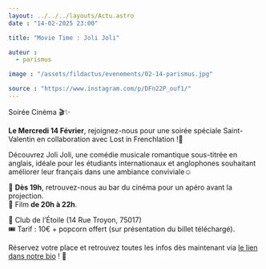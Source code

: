 ```yaml
---
layout: ../../../layouts/Actu.astro
date : "14-02-2025 23:00"

title: "Movie Time : Joli Joli"

auteur :
  - parismus

image : "/assets/fildactus/evenements/02-14-parismus.jpg"

source : "https://www.instagram.com/p/DFn22P_ouf1/"
---
```


Soirée Cinéma 🎬✨

__Le Mercredi 14 Février__, rejoignez-nous pour une soirée spéciale Saint-Valentin en collaboration avec Lost in Frenchlation !🤍

Découvrez Joli Joli, une comédie musicale romantique sous-titrée en anglais, idéale pour les étudiants internationaux et anglophones souhaitant améliorer leur français dans une ambiance conviviale☺️

🥂 __Dès 19h__, retrouvez-nous au bar du cinéma pour un apéro avant la projection.  
🎥 Film __de 20h à 22h__.

📍 Club de l’Étoile (14 Rue Troyon, 75017)  
🎟 Tarif : 10€ + popcorn offert (sur présentation du billet téléchargé).

Réservez votre place et retrouvez toutes les infos dès maintenant via [le lien dans notre bio](https://lostinfrenchlation.com/event/joli-joli) ! 🔗